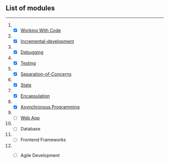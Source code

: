## List of modules
 ---
 1. - [x] [Working With Code](https://github.com/HackYourFutureBelgium/working-with-code)

 1. - [x] [Incremental-development](https://github.com/HackYourFutureBelgium/incremental-development)

 1. - [x] [Debugging](https://github.com/HackYourFutureBelgium/debugging)

 1. - [x] [Testing](https://github.com/HackYourFutureBelgium/testing)

 1. - [x] [Separation-of-Concerns](https://github.com/HackYourFutureBelgium/separation-of-concerns)
 
 1. - [x] [State](https://github.com/HackYourFutureBelgium/state)
 
 1. - [x] [Encapsulation](https://github.com/HackYourFutureBelgium/encapsulation)
 
 1. - [x] [Asynchronous Programming](https://github.com/HackYourFutureBelgium/asynchronous-programming)
 
 1. - [ ] [Web App](https://github.com/HackYourFutureBelgium/web-apps)
 
 1. - [ ] Database
 
 1. - [ ] Frontend Frameworks
 
 1. - [ ] Agile Development
 
 
 
